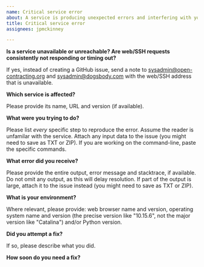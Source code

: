 ```yaml
---
name: Critical service error
about: A service is producing unexpected errors and interfering with your work.
title: Critical service error
assignees: jpmckinney

---
```


**Is a service unavailable or unreachable? Are web/SSH requests consistently not responding or timing out?**

If yes, instead of creating a GitHub issue, send a note to sysadmin@open-contracting.org and sysadmin@dogsbody.com with the web/SSH address that is unavailable.

**Which service is affected?**

Please provide its name, URL and version (if available).

**What were you trying to do?**

Please list *every* specific step to reproduce the error. Assume the reader is unfamilar with the service. Attach any input data to the issue (you might need to save as TXT or ZIP). If you are working on the command-line, paste the specific commands.

**What error did you receive?**

Please provide the entire output, error message and stacktrace, if available. Do not omit any output, as this will delay resolution. If part of the output is large, attach it to the issue instead (you might need to save as TXT or ZIP).

**What is your environment?**

Where relevant, please provide: web browser name and version, operating system name and version (the precise version like "10.15.6", not the major version like "Catalina") and/or Python version.

**Did you attempt a fix?**

If so, please describe what you did.

**How soon do you need a fix?**
